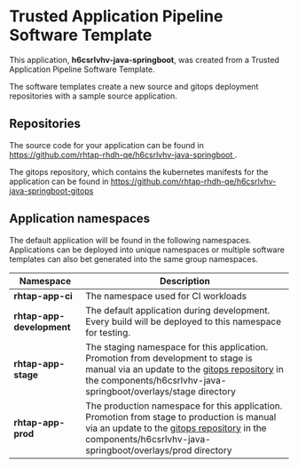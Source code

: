 # Trusted Application Pipeline Software Template

This application, **h6csrlvhv-java-springboot**, was created from a Trusted Application Pipeline Software Template.

The software templates create a new source and gitops deployment repositories with a sample source application. 

## Repositories

The source code for your application can be found in [https://github.com/rhtap-rhdh-qe/h6csrlvhv-java-springboot ](https://github.com/rhtap-rhdh-qe/h6csrlvhv-java-springboot ).
 
The gitops repository, which contains the kubernetes manifests for the application can be found in 
[https://github.com/rhtap-rhdh-qe/h6csrlvhv-java-springboot-gitops ](https://github.com/rhtap-rhdh-qe/h6csrlvhv-java-springboot-gitops ) 

## Application namespaces 

The default application will be found in the following namespaces. Applications can be deployed into unique namespaces or multiple software templates can also bet generated into the same group namespaces.  

|  Namespace   |  Description   |  
| -------- | -------- |
| **rhtap-app-ci** | The namespace used for CI workloads |
| **rhtap-app-development** | The default application during development. Every build will be deployed to this namespace for testing. |
| **rhtap-app-stage** | The staging namespace for this application. Promotion from development to stage is manual via an update to the [gitops repository](https://github.com/rhtap-rhdh-qe/h6csrlvhv-java-springboot-gitops ) in the components/h6csrlvhv-java-springboot/overlays/stage directory |
| **rhtap-app-prod** | The production namespace for this application. Promotion from stage to production is manual via an update to the [gitops repository](https://github.com/rhtap-rhdh-qe/h6csrlvhv-java-springboot-gitops ) in the components/h6csrlvhv-java-springboot/overlays/prod directory |